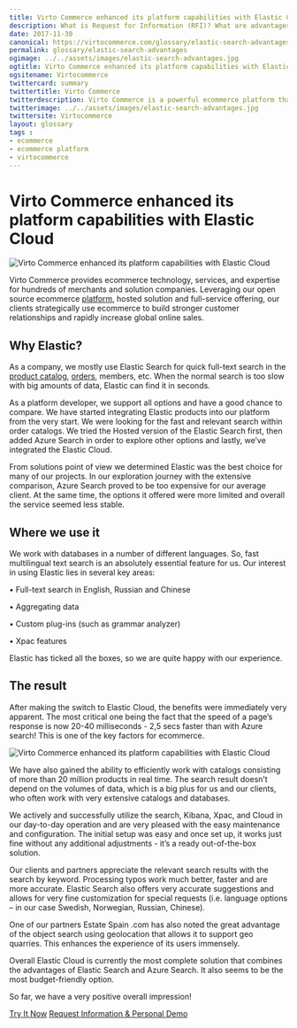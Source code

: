 ```yaml
--- 
title: Virto Commerce enhanced its platform capabilities with Elastic Cloud
description: What is Request for Information (RFI)? What are advantages and disadvantages of using RFI in your business process? Are there any differences between RFI and RFP? Learn it and much more in this article.
date: 2017-11-30
canonical: https://virtocommerce.com/glossary/elastic-search-advantages
permalink: glossary/elastic-search-advantages
ogimage: ../../assets/images/elastic-search-advantages.jpg
ogtitle: Virto Commerce enhanced its platform capabilities with Elastic Cloud
ogsitename: Virtocommerce
twittercard: summary
twittertitle: Virto Commerce
twitterdescription: Virto Commerce is a powerful ecommerce platform that includes everything you need to create an online store and sell online. Try it free with Free Community License
twitterimage: ../../assets/images/elastic-search-advantages.jpg
twittersite: Virtocommerce
layout: glossary
tags : 
- ecommerce
- ecommerce platform
- virtocommerce 
---
```

<div class="business-cnt">
    <div class="head __cart">
        <h1 class="title">Virto Commerce enhanced its platform capabilities with Elastic Cloud</h1>
    </div>
    <img alt="Virto Commerce enhanced its platform capabilities with Elastic Cloud" src="assets/images/elastic-search-advantages.jpg" />
    <p class="text">Virto Commerce provides ecommerce technology, services, and expertise for hundreds of merchants and solution companies. Leveraging our open source ecommerce <a href="{{ 'https://virtocommerce.com/b2b-ecommerce-platform' | absolute_url }}">platform</a>, hosted solution and full-service offering, our clients strategically use ecommerce to build stronger customer relationships and rapidly increase global online sales.</p>
    <h2>Why Elastic?</h2>
    <p class="text">As a company, we mostly use Elastic Search for quick full-text search in the <a href="{{ 'https://virtocommerce.com/product-information-management-software' | absolute_url }}">product catalog</a>, <a href="{{ 'https://virtocommerce.com/order-management-software' | absolute_url }}">orders</a>, members, etc. When the normal search is too slow with big amounts of data, Elastic can find it in seconds.</p>
    <p class="text">As a platform developer, we support all options and have a good chance to compare. We have started integrating Elastic products into our platform from the very start. We were looking for the fast and relevant search within order catalogs. We tried the Hosted version of the Elastic Search first, then added Azure Search in order to explore other options and lastly, we’ve integrated the Elastic Cloud. </p>
    <p class="text">From solutions point of view we determined Elastic was the best choice for many of our projects. In our exploration journey with the extensive comparison, Azure Search proved to be too expensive for our average client. At the same time, the options it offered were more limited and overall the service seemed less stable.</p>
    <h2>Where we use it </h2>
    <p class="text">We work with databases in a number of different languages. So, fast multilingual text search is an absolutely essential feature for us. Our interest in using Elastic lies in several key areas:</p>
    <p class="text">•	Full-text search in English, Russian and Chinese</p>
    <p class="text">•	Aggregating data </p>
    <p class="text">•	Custom plug-ins (such as grammar analyzer)</p>
    <p class="text">•	Xpac features</p>
    <p class="text">Elastic has ticked all the boxes, so we are quite happy with our experience.</p>
    <h2>The result</h2>
    <p class="text">After making the switch to Elastic Cloud, the benefits were immediately very apparent. The most critical one being the fact that the speed of a page’s response is now 20-40 milliseconds - 2,5 secs faster than with Azure search! This is one of the key factors for ecommerce. </p>
    <img alt="Virto Commerce enhanced its platform capabilities with Elastic Cloud" src="assets/images/elastic-search-advantages-1.jpg"></img>
    <p class="text">We have also gained the ability to efficiently work with catalogs consisting of more than 20 million products in real time. The search result doesn’t depend on the volumes of data, which is a big plus for us and our clients, who often work with very extensive catalogs and databases.</p>
    <p class="text">We actively and successfully utilize the search, Kibana, Xpac, and Cloud in our day-to-day operation and are very pleased with the easy maintenance and configuration. The initial setup was easy and once set up, it works just fine without any additional adjustments - it’s a ready out-of-the-box solution. </p>
    <p class="text">Our clients and partners appreciate the relevant search results with the search by keyword. Processing typos work much better, faster and are more accurate. Elastic Search also offers very accurate suggestions and allows for very fine customization for special requests (i.e. language options – in our case Swedish, Norwegian, Russian, Chinese).</p>
    <p class="text">One of our partners Estate Spain .com has also noted the great advantage of the object search using geolocation that allows it to support geo quarries. This enhances the experience of its users immensely.</p>
    <p class="text">Overall Elastic Cloud is currently the most complete solution that combines the advantages of Elastic Search and Azure Search. It also seems to be the most budget-friendly option.</p>
    <p class="text">So far, we have a very positive overall impression!</p>
      <div class="buttons">
        <a class="button fill" href="/try-now">Try It Now</a>
        <a class="button fill" href="/contact-us">Request Information & Personal Demo</a>
    </div>
</div>
